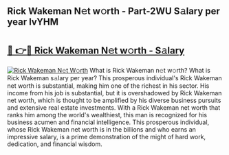## Rick Wakeman N𝚎t w𝚘rth - Part-2WU S𝚊lary per year lvYHM

# <h2><a href="http://gc2wo1.nevu.top/?p=Rick+Wakeman">🔗 👉🔴 Rick Wakeman N𝚎t w𝚘rth - S𝚊lary</a></h2>

[![Rick Wakeman N𝚎t W𝚘rth](https://i.imgur.com/Oavwk0R.jpeg)](http://gc2wo1.nevu.top/?p=Rick+Wakeman)
What is Rick Wakeman n𝚎t w𝚘rth? What is Rick Wakeman s𝚊lary per year?
This prosperous individual's Rick Wakeman net worth is substantial, making him one of the richest in his sector. His income from his job is substantial, but it is overshadowed by Rick Wakeman net worth, which is thought to be amplified by his diverse business pursuits and extensive real estate investments. With a Rick Wakeman net worth that ranks him among the world's wealthiest, this man is recognized for his business acumen and financial intelligence. This prosperous individual, whose Rick Wakeman net worth is in the billions and who earns an impressive salary, is a prime demonstration of the might of hard work, dedication, and financial wisdom.
